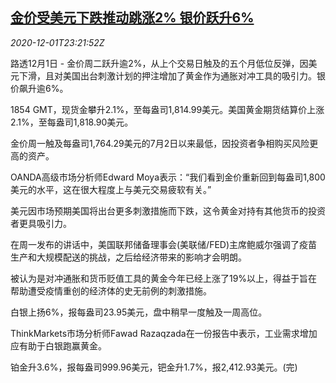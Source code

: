 <!--1606866907000-->
[金价受美元下跌推动跳涨2% 银价跃升6%](https://cn.reuters.com/article/global-precious-metal-drv-1202-idCNKBS28B6JO)
------

<div><i>2020-12-01T23:21:52Z</i></div><p>路透12月1日 - 金价周二跃升逾2%，从上个交易日触及的五个月低位反弹，因美元下滑，且对美国出台刺激计划的押注增加了黄金作为通胀对冲工具的吸引力。银价飙升逾6%。</p><p>1854 GMT，现货金攀升2.1%，至每盎司1,814.99美元。美国黄金期货结算价上涨2.1%，至每盎司1,818.90美元。</p><p>金价周一触及每盎司1,764.29美元的7月2日以来最低，因投资者争相购买风险更高的资产。</p><p>OANDA高级市场分析师Edward Moya表示：“我们看到金价重新回到每盎司1,800美元的水平，这在很大程度上与美元交易疲软有关。”</p><p>美元因市场预期美国将出台更多刺激措施而下跌，这令黄金对持有其他货币的投资者更具吸引力。</p><p>在周一发布的讲话中，美国联邦储备理事会(美联储/FED)主席鲍威尔强调了疫苗生产和大规模配送的挑战，之后给经济带来的影响才会明朗。</p><p>被认为是对冲通胀和货币贬值工具的黄金今年已经上涨了19%以上，得益于旨在帮助遭受疫情重创的经济体的史无前例的刺激措施。</p><p>白银上扬6%，报每盎司23.95美元，盘中稍早一度触及一周高位。</p><p>ThinkMarkets市场分析师Fawad Razaqzada在一份报告中表示，工业需求增加应有助于白银跑赢黄金。</p><p>铂金升3.6%，报每盎司999.96美元，钯金升1.7%，报2,412.93美元。(完)</p>

